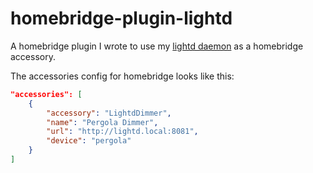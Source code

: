 # homebridge-plugin-lightd

A homebridge plugin I wrote to use my [lightd daemon](https://github.com/jonmagic/lightd) as a homebridge accessory.

The accessories config for homebridge looks like this:

```json
"accessories": [
    {
        "accessory": "LightdDimmer",
        "name": "Pergola Dimmer",
        "url": "http://lightd.local:8081",
        "device": "pergola"
    }
]
```
